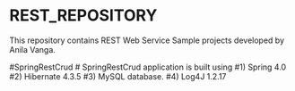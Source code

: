 # REST_REPOSITORY
This repository contains REST Web Service Sample projects developed by Anila Vanga. 


#SpringRestCrud #
SpringRestCrud application is built using 
#1) Spring 4.0
#2) Hibernate 4.3.5
#3) MySQL database. 
#4) Log4J 1.2.17



